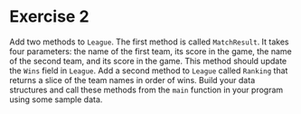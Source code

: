 # Exercise 2

Add two methods to `League`. The first method is called `MatchResult`. It takes
four parameters: the name of the first team, its score in the game, the name of
the second team, and its score in the game. This method should update the `Wins`
field in `League`. Add a second method to `League` called `Ranking` that returns
a slice of the team names in order of wins. Build your data structures and call
these methods from the `main` function in your program using some sample data.
